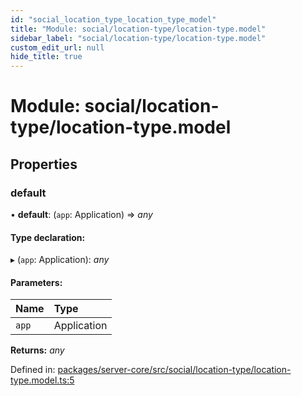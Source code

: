 ```yaml
---
id: "social_location_type_location_type_model"
title: "Module: social/location-type/location-type.model"
sidebar_label: "social/location-type/location-type.model"
custom_edit_url: null
hide_title: true
---
```


# Module: social/location-type/location-type.model

## Properties

### default

• **default**: (`app`: Application) => *any*

#### Type declaration:

▸ (`app`: Application): *any*

#### Parameters:

Name | Type |
:------ | :------ |
`app` | Application |

**Returns:** *any*

Defined in: [packages/server-core/src/social/location-type/location-type.model.ts:5](https://github.com/xr3ngine/xr3ngine/blob/716a06460/packages/server-core/src/social/location-type/location-type.model.ts#L5)
